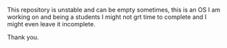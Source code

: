 This repository is unstable and can be empty sometimes, this is an OS I am working on
and being a students I might not grt time to complete and I might even leave it incomplete.

Thank you.
